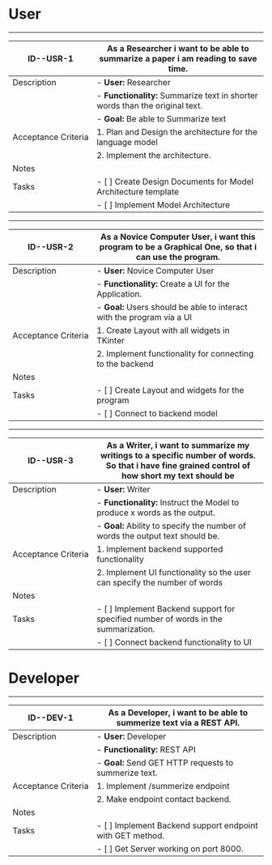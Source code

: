 # User

---

| ID--USR-1           | As a Researcher i want to be able to summarize a paper i am reading to save time. |
| ------------------- | --------------------------------------------------------------------------------- |
| Description         | - **User:** Researcher                                                            |
|                     | - **Functionality:** Summarize text in shorter words than the original text.      |
|                     | - **Goal:** Be able to Summarize text                                             |
| Acceptance Criteria | 1. Plan and Design the architecture for the language model                        |
|                     | 2. Implement the architecture.                                                    |
| Notes               |                                                                                   |
| Tasks               | - [ ] Create Design Documents for Model Architecture template                     |
|                     | - [ ] Implement Model Architecture                                                |

---

| ID--USR-2           | As a Novice Computer User, i want this program to be a Graphical One, so that i can use the program. |
| ------------------- | ---------------------------------------------------------------------------------------------------- |
| Description         | - **User:** Novice Computer User                                                                     |
|                     | - **Functionality:** Create a UI for the Application.                                                |
|                     | - **Goal:** Users should be able to interact with the program via a UI                               |
| Acceptance Criteria | 1. Create Layout with all widgets in TKinter                                                         |
|                     | 2. Implement functionality for connecting to the backend                                             |
| Notes               |                                                                                                      |
| Tasks               | - [ ] Create Layout and widgets for the program                                                      |
|                     | - [ ] Connect to backend model                                                                       |

---

| ID--USR-3           | As a Writer, i want to summarize my writings to a specific number of words. So that i have fine grained control of how short my text should be |
| ------------------- | ---------------------------------------------------------------------------------------------------------------------------------------------- |
| Description         | - **User:** Writer                                                                                                                             |
|                     | - **Functionality:** Instruct the Model to produce x words as the output.                                                                      |
|                     | - **Goal:** Ability to specify the number of words the output text should be.                                                                  |
| Acceptance Criteria | 1. Implement backend supported functionality                                                                                                   |
|                     | 2. Implement UI functionality so the user can specify the number of words                                                                      |
| Notes               |                                                                                                                                                |
| Tasks               | - [ ] Implement Backend support for specified number of words in the summarization.                                                            |
|                     | - [ ] Connect backend functionality to UI                                                                                                      |

# Developer

---

| ID--DEV-1           | As a Developer, i want to be able to summerize text via a REST API. |
| ------------------- | ------------------------------------------------------------------- |
| Description         | - **User:** Developer                                               |
|                     | - **Functionality:** REST API                                       |
|                     | - **Goal:** Send GET HTTP requests to summerize text.               |
| Acceptance Criteria | 1. Implement /summerize endpoint                                    |
|                     | 2. Make endpoint contact backend.                                   |
| Notes               |                                                                     |
| Tasks               | - [ ] Implement Backend support endpoint with GET method.           |
|                     | - [ ] Get Server working on port 8000.                              |
